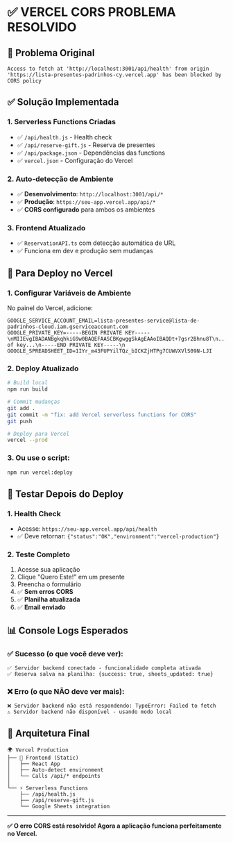 # ✅ VERCEL CORS PROBLEMA RESOLVIDO

## 🚨 Problema Original
```
Access to fetch at 'http://localhost:3001/api/health' from origin 'https://lista-presentes-padrinhos-cy.vercel.app' has been blocked by CORS policy
```

## ✅ Solução Implementada

### 1. **Serverless Functions Criadas**
- ✅ `/api/health.js` - Health check
- ✅ `/api/reserve-gift.js` - Reserva de presentes
- ✅ `/api/package.json` - Dependências das functions
- ✅ `vercel.json` - Configuração do Vercel

### 2. **Auto-detecção de Ambiente**
- ✅ **Desenvolvimento**: `http://localhost:3001/api/*`
- ✅ **Produção**: `https://seu-app.vercel.app/api/*`
- ✅ **CORS configurado** para ambos os ambientes

### 3. **Frontend Atualizado**
- ✅ `ReservationAPI.ts` com detecção automática de URL
- ✅ Funciona em dev e produção sem mudanças

## 🚀 Para Deploy no Vercel

### 1. **Configurar Variáveis de Ambiente**
No painel do Vercel, adicione:

```env
GOOGLE_SERVICE_ACCOUNT_EMAIL=lista-presentes-service@lista-de-padrinhos-cloud.iam.gserviceaccount.com
GOOGLE_PRIVATE_KEY=-----BEGIN PRIVATE KEY-----\nMIIEvgIBADANBgkqhkiG9w0BAQEFAASCBKgwggSkAgEAAoIBAQDt+7gsr2Bhnu8T\n...rest of key...\n-----END PRIVATE KEY-----\n
GOOGLE_SPREADSHEET_ID=1IYr_m43FUPYilTQz_bICKZjHTPg7CUWVXVlS09N-LJI
```

### 2. **Deploy Atualizado**
```bash
# Build local
npm run build

# Commit mudanças
git add .
git commit -m "fix: add Vercel serverless functions for CORS"
git push

# Deploy para Vercel
vercel --prod
```

### 3. **Ou use o script:**
```bash
npm run vercel:deploy
```

## 🧪 Testar Depois do Deploy

### 1. **Health Check**
- Acesse: `https://seu-app.vercel.app/api/health`
- ✅ Deve retornar: `{"status":"OK","environment":"vercel-production"}`

### 2. **Teste Completo**
1. Acesse sua aplicação
2. Clique "Quero Este!" em um presente
3. Preencha o formulário
4. ✅ **Sem erros CORS**
5. ✅ **Planilha atualizada**
6. ✅ **Email enviado**

## 📊 Console Logs Esperados

### ✅ **Sucesso** (o que você deve ver):
```
✅ Servidor backend conectado - funcionalidade completa ativada
✅ Reserva salva na planilha: {success: true, sheets_updated: true}
```

### ❌ **Erro** (o que NÃO deve ver mais):
```
❌ Servidor backend não está respondendo: TypeError: Failed to fetch
⚠️ Servidor backend não disponível - usando modo local
```

## 🔄 Arquitetura Final

```
🌍 Vercel Production
├── 📁 Frontend (Static)
│   ├── React App
│   ├── Auto-detect environment
│   └── Calls /api/* endpoints
│
└── ⚡ Serverless Functions
    ├── /api/health.js
    ├── /api/reserve-gift.js
    └── Google Sheets integration
```

---

**✅ O erro CORS está resolvido! Agora a aplicação funciona perfeitamente no Vercel.**
